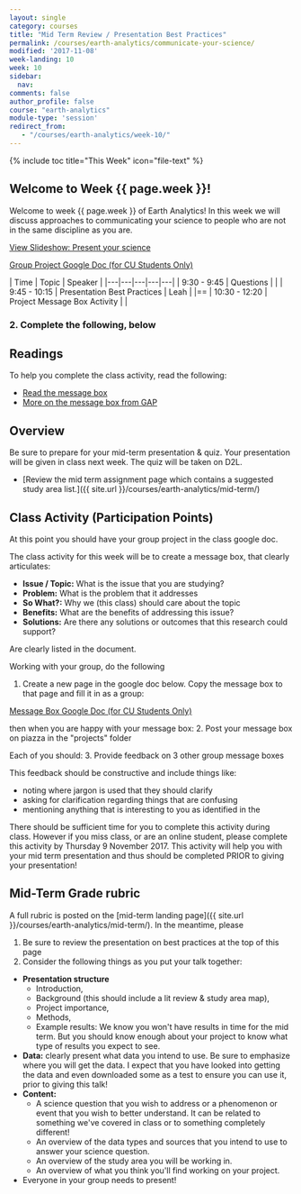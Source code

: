 ```yaml
---
layout: single
category: courses
title: "Mid Term Review / Presentation Best Practices"
permalink: /courses/earth-analytics/communicate-your-science/
modified: '2017-11-08'
week-landing: 10
week: 10
sidebar:
  nav:
comments: false
author_profile: false
course: "earth-analytics"
module-type: 'session'
redirect_from:
   - "/courses/earth-analytics/week-10/"
---
```


{% include toc title="This Week" icon="file-text" %}

<div class="notice--info" markdown="1">

## <i class="fa fa-ship" aria-hidden="true"></i> Welcome to Week {{ page.week }}!

Welcome to week {{ page.week }} of Earth Analytics! In this week we will discuss
approaches to communicating your science to people who are not in the same discipline
as you are.

<a class="btn .btn--x-large btn-info" href="{{ site.url }}/slide-shows/5-present-your-science-presentation/" target= "_blank"> <i class="fa fa-youtube-play" aria-hidden="true"></i>
View Slideshow: Present your science</a>

<a class="btn .btn--x-large btn-info" href="https://docs.google.com/document/d/14LNBg_3d33Tkc4XZTKVvHvmyfaV1yGDGc39VwxaCe6g/edit#" target= "_blank"> <i class="fa fa-file-text" aria-hidden="true"></i>
Group Project Google Doc (for CU Students Only) </a>

</div>

|  Time | Topic   | Speaker   |
|---|---|---|---|---|
| 9:30 - 9:45  | Questions |   |
| 9:45 - 10:15  | Presentation Best Practices | Leah |
|==
| 10:30 - 12:20  | Project Message Box Activity  |   |


### 2. Complete the following, below

## Readings

To help you complete the class activity, read the following:

* <a href = "https://docs.wixstatic.com/ugd/e58a91_26905f568b1f42b78ba712ac6bb9db65.pdf" target = "_blank">Read the message box </a>
* <a href = "http://gap2.eu/methodological-toolbox/the-message-box/" target = "_blank">More on the message box from GAP</a>


## Overview

Be sure to prepare for your mid-term presentation & quiz.
Your presentation will be given in class next week. The quiz will be taken
on D2L.

* [Review the mid term assignment page which contains a suggested study area list.]({{ site.url }}/courses/earth-analytics/mid-term/)

<div class="notice--warning" markdown="1">

## Class Activity (Participation Points)

At this point you should have your group project in the class google doc.

The class activity for this week will be to create a message box, that clearly articulates:

* **Issue / Topic:** What is the issue that you are studying?
* **Problem:** What is the problem that it addresses
* **So What?:** Why we (this class) should care about the topic
* **Benefits:** What are the benefits of addressing this issue?
* **Solutions:** Are there any solutions or outcomes that this research could support?

Are clearly listed in the document.

Working with your group, do the following

1. Create a new page in the google doc below. Copy the message box to that page
and fill it in as a group:

<a class="btn .btn--x-large btn-info" href="https://docs.google.com/document/d/1I0Ux8Z-l2xIB5df1TZ6u6K1tdAwvYKt_vqvzjegGeHI/edit" target= "_blank"> <i class="fa fa-file-text" aria-hidden="true"></i>
Message Box Google Doc (for CU Students Only) </a>

then when you are happy with your message box:
2. Post your message box on piazza in the "projects" folder

Each of you should:
3. Provide feedback on 3 other group message boxes

This feedback should be constructive and include things like:

* noting where jargon is used that they should clarify
* asking for clarification regarding things that are confusing
* mentioning anything that is interesting to you as identified in the

There should be sufficient time for you to complete this activity during class. However
if you miss class, or are an online student, please complete this activity by
Thursday 9 November 2017. This activity will help you with your mid term presentation
and thus should be completed PRIOR to giving your presentation!

## Mid-Term Grade rubric


A full rubric is posted on the [mid-term landing page]({{ site.url }}/courses/earth-analytics/mid-term/). In the meantime, please

1. Be sure to review the presentation on best practices at the top of this page
2. Consider the following things as you put your talk together:

* **Presentation structure**
  * Introduction,
  * Background (this should include a lit review & study area map),
  * Project importance,
  * Methods,
  * Example results: We know you won't have results in time for the mid term. But you should know enough about your project to know what type of results you expect to see.
* **Data:** clearly present what data you intend to use. Be sure to emphasize where you will get the data. I expect that you have looked into getting the data and even downloaded some as a test to ensure you can use it, prior to giving this talk!
* **Content:**
  * A science question that you wish to address or a phenomenon or event that you wish to better understand. It can be related to something we've covered in class or to something completely different!
  * An overview of the data types and sources that you intend to use to answer your science question.
  * An overview of the study area you will be working in.
  * An overview of what you think you'll find working on your project.
* Everyone in your group needs to present!



<!--

This is the API assignment -- it's probably not that valuable
## <i class="fa fa-pencil-square-o" aria-hidden="true"></i> Homework Submission


### Complete the assignment below:

This week you will create an html formatted report! We will use html in case
you'd like to embed interactive leaflet maps in your final report. Do the following:

Create a new `R markdown `document. Name it: **lastName-firstInitial-week10.Rmd**
Within your `.Rmd` document, include the plots listed below. When you are done
with your report, use `knitr` to convert it to `html` format. Submit both the
`.Rmd` file and the `.html` file to D2L. Be sure to name your files
as instructed above!

#### Use knitr code chunk arguments

For this week's assignment, you can turn off warnings but please do not hide
your code. We want to see how your code up your plots and how you access the
data.

Include the following plots in your homework:

IMPORTANT!! for all plots be sure to:

* Add a title and label the x and y axes appropriately
* Adjust the colors of your plot to make it look nice

## Homework Part 1. Answer the following questions (33%)

1. What does API stand for and what is an API?
2. Why is programmatic access to data within our code useful?
3. List 2 characteristics of the `JSON` file format.

## Homework Part 2. Create the 2 plots below (66%)

#### Plot 1

Using the tools that we learned above, import the Princeton salary data below.

Plot the following:

Experience (x axis) vs. salary (y axis). Color your points by SEX and use facets
to add a facet for each of the three ranks. Your plot should look like the
one on the bottom of [this page]( {{ site.url }}/courses/earth-analytics/week-10/get-data-with-rcurl-r/#example-homework-plot).

<a href="http://data.princeton.edu/wws509/datasets/#salary" target="_blank">Learn more about the Princeton salary data</a>

As described on the website:

> These are the salary data used in Weisberg's book, consisting of observations on six variables for 52 tenure-track professors in a small college. The variables are:

* **sx** Sex, coded 1 for female and 0 for male
* **rk** Rank, coded
  * **1** for assistant professor,
  * **2** for associate professor, and
  * **3** for full professor
* **yr** Number of years in current rank
* **dg** Highest degree, coded 1 if doctorate, 0 if masters
* **yd** Number of years since highest degree was earned
* **sl** Academic year salary, in dollars.

**HINT:** these data have a header. You will have to look up the appropriate argument
to ensure that the data import properly using `read.table()`.

**HINT2:** You can add facets or individual plots for particular subsets of data (
in this case rank) using the `facet_wrap()` argument in a ggplot plot. For example
 `+ facet_wrap(~dg)` will create a ggplot plot with sub plots filtered by highest
 degree.)

#### Plot 2

Use the `read_secure_csv_file()` function to import the gapminder data following
 [this lesson]({{ site.url }}/courses/earth-analytics/week-10/access-gapminder-data-rcurl-r/)
Then create a plot using the `ggplot()` of two variables of interest. You can
pick any variables that you want to plot together but do not use variables that
we demonstrate in the online lessons!


#### Bonus plot - (1 point)

Following the class lessons, create an interactive map showing surface water
site locations using leaflet. The map popup should include the discharge value
for each site and the station type. IMPORTANT: there is a bug where leaflet
maps don't always render properly unless you specify the tile background that
it should use! If you get a map with a grey background, this may be why!

#### Additional bonus - (1 point)

You will get a second bonus point if you can make each marker unique based on
station type!

****

## Homework due: Wednesday April 12 2017 @ NOON.
Submit your report in both `.Rmd` and `.html` format to the D2l dropbox.

NOTE: ALL future assignments will be due BEFORE CLASS on Wednesday at NOON. Following
course policy we will not accept late assignments. Start early and submit your
assignment BEFORE NOON.
</div>


## Grade rubric

#### Questions (33.3%)

|  Full Credit | Partial Credit ~B | Partial Credit ~C | Partial Credit ~D | No Credit|
|---|---|---|---|---|
| What does API stand for and what is an API? |  |  | | |
| Why is programmatic access to data within our code useful? |  |  | | |
|===
| List 2 characteristics of the JSON file format. |  |  | | |

#### Plot 1 - Princeton data plot (33.3%)

|  Full Credit | Partial Credit ~B | Partial Credit ~C | Partial Credit ~D | No Credit|
|---|---|---|---|---|
| Data are plotted using the ggplot() function (not qplot!). |  |  | | |
| Data are read in using read.table() directly from the website (if you don't need to use getURL, that is ok. |  |  | | |
| Data are plotted: Experience (x axis) vs. salary (y axis).  |  |  | | |
| Data points are colored by sex.  |  |  | | |
| Ggplot facets are used to plot each subset by RANK.  |  |  | | |
| X and Y axis are labelled appropriately and the plot has a clear title.  |  |  | | |
|===
| Code is well documented and printed on the output html or pdf document.|  |  | | |

#### Plot 2 - Gapminder data plot using function (33.3%)

|  Full Credit | Partial Credit ~B | Partial Credit ~C | Partial Credit ~D | No Credit|
|---|---|---|---|---|
| Gapminder data are imported directly into R using the read_secure_csv_file() function. |  |  | | |
| Two variables are plotted (and they are not the variables used in the lessons). |  |  | | |
| X and Y axis are labelled appropriately  and the plot has a clear title.  |  |  | | |
|===
| Code is well documented and printed on the output html or pdf document.|  |  | | |

-->

